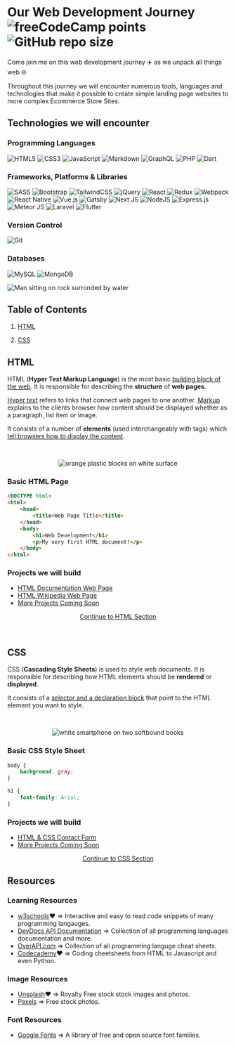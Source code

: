 # Our Web Development Journey ![freeCodeCamp points](https://img.shields.io/freecodecamp/points/fcc5a6bceb0-4281-469d-8d1a-f71ba683fd0d) ![GitHub repo size](https://img.shields.io/github/repo-size/carlos-860/Web-Development-Journey)


Come join me on this web development journey :airplane: as we unpack all things web :globe_with_meridians:

Throughout this journey we will encounter numerous tools, languages and technologies that make it possible to create simple landing page websites to more complex Ecommerce Store Sites.

## Technologies we will encounter

### Programming Languages

![HTML5](https://img.shields.io/badge/html5-%23E34F26.svg?style=for-the-badge&logo=html5&logoColor=white)
![CSS3](https://img.shields.io/badge/css3-%231572B6.svg?style=for-the-badge&logo=css3&logoColor=white)
![JavaScript](https://img.shields.io/badge/javascript-%23323330.svg?style=for-the-badge&logo=javascript&logoColor=%23F7DF1E)
![Markdown](https://img.shields.io/badge/markdown-%23000000.svg?style=for-the-badge&logo=markdown&logoColor=white)
![GraphQL](https://img.shields.io/badge/-GraphQL-E10098?style=for-the-badge&logo=graphql&logoColor=white)
![PHP](https://img.shields.io/badge/php-%23777BB4.svg?style=for-the-badge&logo=php&logoColor=white)
![Dart](https://img.shields.io/badge/dart-%230175C2.svg?style=for-the-badge&logo=dart&logoColor=white)

### Frameworks, Platforms & Libraries
![SASS](https://img.shields.io/badge/SASS-hotpink.svg?style=for-the-badge&logo=SASS&logoColor=white)
![Bootstrap](https://img.shields.io/badge/bootstrap-%23563D7C.svg?style=for-the-badge&logo=bootstrap&logoColor=white)
![TailwindCSS](https://img.shields.io/badge/tailwindcss-%2338B2AC.svg?style=for-the-badge&logo=tailwind-css&logoColor=white)
![jQuery](https://img.shields.io/badge/jquery-%230769AD.svg?style=for-the-badge&logo=jquery&logoColor=white)
![React](https://img.shields.io/badge/react-%2320232a.svg?style=for-the-badge&logo=react&logoColor=%2361DAFB)
![Redux](https://img.shields.io/badge/redux-%23593d88.svg?style=for-the-badge&logo=redux&logoColor=white)
![Webpack](https://img.shields.io/badge/webpack-%238DD6F9.svg?style=for-the-badge&logo=webpack&logoColor=black)
![React Native](https://img.shields.io/badge/react_native-%2320232a.svg?style=for-the-badge&logo=react&logoColor=%2361DAFB)
![Vue.js](https://img.shields.io/badge/vuejs-%2335495e.svg?style=for-the-badge&logo=vuedotjs&logoColor=%234FC08D)
![Gatsby](https://img.shields.io/badge/Gatsby-%23663399.svg?style=for-the-badge&logo=gatsby&logoColor=white)
![Next JS](https://img.shields.io/badge/Next-black?style=for-the-badge&logo=next.js&logoColor=white)
![NodeJS](https://img.shields.io/badge/node.js-6DA55F?style=for-the-badge&logo=node.js&logoColor=white)
![Express.js](https://img.shields.io/badge/express.js-%23404d59.svg?style=for-the-badge&logo=express&logoColor=%2361DAFB)
![Meteor JS](https://img.shields.io/badge/meteorjs-%23d74c4c.svg?style=for-the-badge&logo=meteor&logoColor=white)
![Laravel](https://img.shields.io/badge/laravel-%23FF2D20.svg?style=for-the-badge&logo=laravel&logoColor=white)
![Flutter](https://img.shields.io/badge/Flutter-%2302569B.svg?style=for-the-badge&logo=Flutter&logoColor=white)

### Version Control
![Git](https://img.shields.io/badge/git-%23F05033.svg?style=for-the-badge&logo=git&logoColor=white)

### Databases
![MySQL](https://img.shields.io/badge/mysql-%2300f.svg?style=for-the-badge&logo=mysql&logoColor=white)
![MongoDB](https://img.shields.io/badge/MongoDB-%234ea94b.svg?style=for-the-badge&logo=mongodb&logoColor=white)


![Man sitting on rock surronded by water](https://images.unsplash.com/photo-1526779259212-939e64788e3c?ixlib=rb-1.2.1&ixid=MnwxMjA3fDB8MHxwaG90by1wYWdlfHx8fGVufDB8fHx8&auto=format&fit=crop&w=874&q=80)


## Table of Contents
1. [HTML](#HTML)

2. [CSS](#CSS)

## HTML

HTML (**Hyper Text Markup Language**) is the most basic [building block of the web](https://www.w3schools.com/html/html_intro.asp). It is responsible for describing the **structure** of **web pages**. 

[Hyper text](https://devdocs.io/html/ "Brief HTML Definition") refers to links that connect web pages to one another. [Markup](https://devdocs.io/html/) explains to the clients browser how content should be displayed whether as a paragraph, list item or image.

It consists of a number of **elements** (used interchangeably with tags) which [tell browsers how to display the content](https://www.w3schools.com/html/html_intro.asp).

<br />

<p align="center">
	<img src="https://images.unsplash.com/photo-1621839673705-6617adf9e890?ixid=MnwxMjA3fDB8MHxzZWFyY2h8M3x8aHRtbHxlbnwwfHwwfHw%3D&ixlib=rb-1.2.1&auto=format&fit=crop&w=500&q=60" alt="orange plastic blocks on white surface" />
</p>

### Basic HTML Page

```html
<DOCTYPE html>
<html>
	<head>
		<title>Web Page Title</title>
	</head>
	<body>
		<h1>Web Development</h1>
		<p>My very first HTML document!</p>
	</body>
</html>
```

### Projects we will build
- [HTML Documentation Web Page](https://github.com/Carlos-860/Web-Development-Journey/tree/master/HTML/HTML%20Documentation%20Web%20Page)
- [HTML Wikipedia Web Page](https://github.com/Carlos-860/Web-Development-Journey/tree/master/HTML/HTML%20Wikipedia%20Web%20Page)
- [More Projects Coming Soon](mailto:carlostimotheus5@gmail.com)

<p align="center">
<a href="HTML/README.md">Continue to HTML Section</a>
</p>

<br />

## CSS

CSS (**Cascading Style Sheets**) is used to style web documents. It is responsible for describing how HTML elements should be **rendered** or **displayed**.

It consists of a [selector and a declaration block](https://www.w3schools.com/css/css_syntax.asp) that point to the HTML element you want to style.

<br />

<p align="center">
	<img src="https://images.unsplash.com/photo-1507721999472-8ed4421c4af2?ixid=MnwxMjA3fDB8MHxwaG90by1wYWdlfHx8fGVufDB8fHx8&ixlib=rb-1.2.1&auto=format&fit=crop&w=500&q=60" alt="white smartphone on two softbound books" />
</p>

### Basic CSS Style Sheet
```css
body {
	background: gray;
}

h1 {
	font-family: Arial;	
}
```

### Projects we will build
- [HTML & CSS Contact Form](https://github.com/Carlos-860/Web-Development-Journey/tree/master/CSS/HTML%20%26%20CSS%20Contact%20Form)
- [More Projects Coming Soon](mailto:carlostimotheus5@gmail.com)

<p align="center">
<a href="CSS/README.md">Continue to CSS Section</a>
</p>


## Resources

### Learning Resources

- [w3schools](https://www.w3schools.com/):heart: => Interactive and easy to read code snippets of many programming langauges.
- [DevDocs API Documentation](https://devdocs.io/) => Collection of all programming languages documentation and more.
- [OverAPI.com](https://overapi.com/) => Collection of all programming languge cheat sheets.
- [Codecademy](https://www.codecademy.com/resources/cheatsheets/all):heart: => Coding cheetsheets from HTML to Javascript and even Python.

### Image Resources

- [Unsplash](https://unsplash.com/):heart: => Royalty Free stock stock images and photos.
- [Pexels](https://www.pexels.com/) => Free stock photos.

### Font Resources

- [Google Fonts](https://fonts.google.com/) => A library of free and open source font families.

